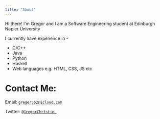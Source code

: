 ```yaml
---
title: "About"
---
```


Hi there! I'm Gregor and I am a Software Engineering student at Edinburgh Napier University

I currently have experience in -
- C/C++
- Java
- Python
- Haskell
- Web languages e.g. HTML, CSS, JS etc

# Contact Me:
Email: [```gregor552@icloud.com```](mailto:gregor552@icloud.com)

Twitter: [```@GregorChristie_```](https://twitter.com/GregorChristie_)